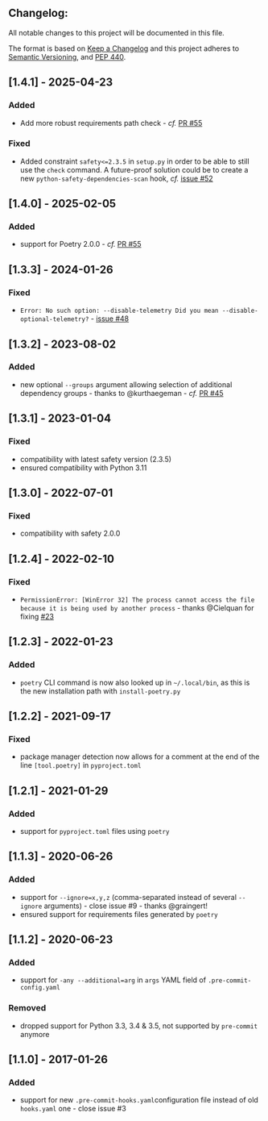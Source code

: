Changelog:
--------

All notable changes to this project will be documented in this file.

The format is based on [Keep a Changelog](http://keepachangelog.com/)
and this project adheres to [Semantic Versioning](http://semver.org/),
and [PEP 440](https://www.python.org/dev/peps/pep-0440/).

## [1.4.1] - 2025-04-23
### Added
- Add more robust requirements path check - _cf._ [PR #55](https://github.com/Lucas-C/pre-commit-hooks-safety/pull/59)
### Fixed
- Added constraint `safety<=2.3.5` in `setup.py` in order to be able to still use the `check` command.
  A future-proof solution could be to create a new `python-safety-dependencies-scan` hook, _cf._ [issue #52](https://github.com/Lucas-C/pre-commit-hooks-safety/issues/52)

## [1.4.0] - 2025-02-05
### Added
- support for Poetry 2.0.0 - _cf._ [PR #55](https://github.com/Lucas-C/pre-commit-hooks-safety/pull/55)

## [1.3.3] - 2024-01-26
### Fixed
- `Error: No such option: --disable-telemetry Did you mean --disable-optional-telemetry?` - [issue #48](https://github.com/Lucas-C/pre-commit-hooks-safety/issues/48)

## [1.3.2] - 2023-08-02
### Added
- new optional `--groups` argument allowing selection of additional dependency groups - thanks to @kurthaegeman - _cf._ [PR #45](https://github.com/Lucas-C/pre-commit-hooks-safety/pull/45)

## [1.3.1] - 2023-01-04
### Fixed
- compatibility with latest safety version (2.3.5)
- ensured compatibility with Python 3.11

## [1.3.0] - 2022-07-01
### Fixed
- compatibility with safety 2.0.0

## [1.2.4] - 2022-02-10
### Fixed
- `PermissionError: [WinError 32] The process cannot access the file because it is being used by another process` - thanks @Cielquan for fixing [#23](https://github.com/Lucas-C/pre-commit-hooks-safety/issues/23)

## [1.2.3] - 2022-01-23
### Added
- `poetry` CLI command is now also looked up in `~/.local/bin`, as this is the new installation path with `install-poetry.py`

## [1.2.2] - 2021-09-17
### Fixed
- package manager detection now allows for a comment at the end of the line `[tool.poetry]` in `pyproject.toml`

## [1.2.1] - 2021-01-29
### Added
- support for `pyproject.toml` files using `poetry`

## [1.1.3] - 2020-06-26
### Added
- support for `--ignore=x,y,z` (comma-separated instead of several `--ignore` arguments) - close issue #9 - thanks @graingert!
- ensured support for requirements files generated by `poetry`

## [1.1.2] - 2020-06-23
### Added
- support for `-any --additional=arg` in `args` YAML field of `.pre-commit-config.yaml`
### Removed
- dropped support for Python 3.3, 3.4 & 3.5, not supported by `pre-commit` anymore

## [1.1.0] - 2017-01-26
### Added
- support for new `.pre-commit-hooks.yaml`configuration file instead of old `hooks.yaml` one - close issue #3
